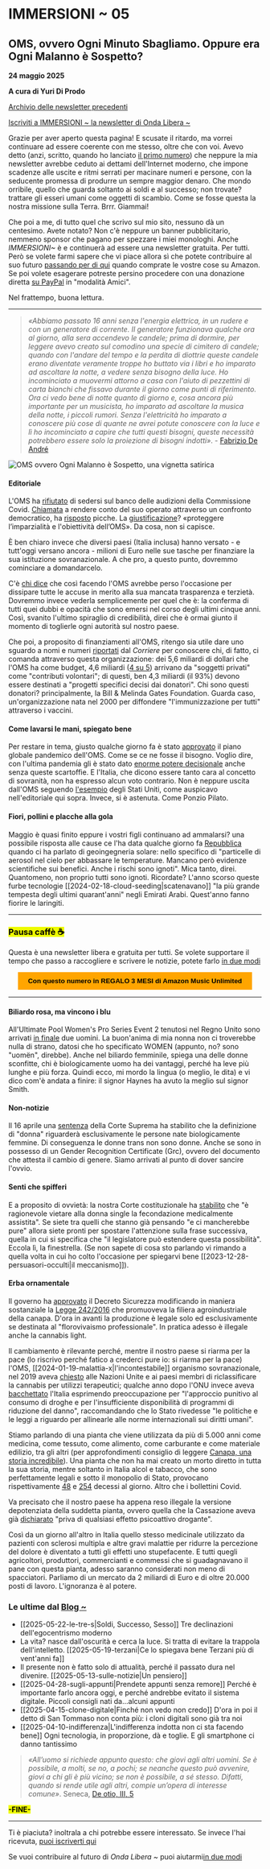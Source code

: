 # IMMERSIONI ~ 05
## OMS, ovvero Ogni Minuto Sbagliamo. Oppure era Ogni Malanno è Sospetto?

**24 maggio 2025**

**A cura di Yuri Di Prodo**

[Archivio delle newsletter precedenti](https://yuridiprodo.github.io/pages/newsletter.html)

[Iscriviti a IMMERSIONI ~ la newsletter di Onda Libera ~](https://yuridiprodo.substack.com​)

Grazie per aver aperto questa pagina! E scusate il ritardo, ma vorrei continuare ad essere coerente con me stesso, oltre che con voi. Avevo detto (anzi, scritto, quando ho lanciato [il primo numero](https://yuridiprodo.github.io/newsletter/01.html)) che neppure la mia newsletter avrebbe ceduto ai dettami dell'Internet moderno, che impone scadenze alle uscite e ritmi serrati per macinare numeri e persone, con la seducente promessa di produrre un sempre maggior denaro. Che mondo orribile, quello che guarda soltanto ai soldi e al successo; non trovate? trattare gli esseri umani come oggetti di scambio. Come se fosse questa la nostra missione sulla Terra. Brrr. Giammai!

Che poi a me, di tutto quel che scrivo sul mio sito, nessuno dà un centesimo. Avete notato? Non c'è neppure un banner pubblicitario, nemmeno sponsor che pagano per spezzare i miei monologhi. Anche *IMMERSIONI~* è e continuerà ad essere una newsletter gratuita. Per tutti. Però se volete farmi sapere che vi piace allora sì che potete contribuire al suo futuro [passando per di qui​](https://amzn.to/4h31dBJ) quando comprate le vostre cose su Amazon. Se poi volete esagerare potreste persino procedere con una donazione diretta [su PayPal](http://paypal.me/yuridiprodo) in "modalità Amici".

Nel frattempo, buona lettura.

---

> *«Abbiamo passato 16 anni senza l'energia elettrica, in un rudere e con un generatore di corrente. Il generatore funzionava qualche ora al giorno, alla sera accendevo le candele; prima di dormire, per leggere avevo creato sul comodino una specie di cimitero di candele; quando con l'andare del tempo e la perdita di diottrie queste candele erano diventate veramente troppe ho buttato via i libri e ho imparato ad ascoltare la notte, a vedere senza bisogno della luce. Ho incominciato a muovermi attorno a casa con l'aiuto di pezzettini di carta bianchi che fissavo durante il giorno come punti di riferimento. Ora ci vedo bene di notte quanto di giorno e, cosa ancora più importante per un musicista, ho imparato ad ascoltare la musica della notte, i piccoli rumori. Senza l'elettricità ho imparato a conoscere più cose di quante ne avrei potute conoscere con la luce e lì ho incominciato a capire che tutti questi bisogni, queste necessità potrebbero essere solo la proiezione di bisogni indotti»*. - [Fabrizio De André](https://amzn.to/4chE8tK)

![OMS ovvero Ogni Malanno è Sospetto, una vignetta satirica](oms-logo-satira.jpg)

#### Editoriale

L'OMS ha [rifiutato](https://x.com/Marcolisei/status/1907090927878803803) di sedersi sul banco delle audizioni della Commissione Covid. [Chiamata](https://www.fratelli-italia.it/covid-rifiuto-oms-audizione-alimenta-dubbi-sul-suo-operato/) a rendere conto del suo operato attraverso un confronto democratico, ha [risposto](https://www.youtube.com/watch?v=IZ5iyJWjRl0) picche. La [giustificazione](https://presskit.it/2025/04/02/loms-si-rifiuta-di-andare-in-commissione-covid-fatto-grave-insinua-dubbi-sul-suo-operato-il-presidente-marco-lisei-volevamo-sapere-anche-perche-avevano-tardato-a-dichiarare-la-pandemia-e-sulle/)? «proteggere l’imparzialità e l'obiettività dell’OMS». Da cosa, non si capisce.

È ben chiaro invece che diversi paesi (Italia inclusa) hanno versato - e tutt'oggi versano ancora - milioni di Euro nelle sue tasche per finanziare la sua istituzione sovranazionale. A che pro, a questo punto, dovremmo cominciare a domandarcelo.

C'è [chi dice](https://www.radioradicale.it/scheda/755835/commissione-covid-loms-rifiuta-laudizione-intervista-a-marco-lisei) che così facendo l'OMS avrebbe perso l'occasione per dissipare tutte le accuse in merito alla sua mancata trasparenza e terzietà. Dovremmo invece vederla semplicemente per quel che è: la conferma di tutti quei dubbi e opacità che sono emersi nel corso degli ultimi cinque anni. Così, svanito l'ultimo spiraglio di credibilità, direi che è ormai giunto il momento di toglierle ogni autorità sul nostro paese.

Che poi, a proposito di finanziamenti all'OMS, ritengo sia utile dare uno sguardo a nomi e numeri [riportati](https://www.corriere.it/dataroom-milena-gabanelli/oms-coronavirus-bill-gates-cina-stati-uniti-europacomanda-davvero-covid-pandemia-5g-etiopia/8ca94b96-92dc-11ea-88e1-10b8fb89502c-va.shtml) dal *Corriere* per conoscere chi, di fatto, ci comanda attraverso questa organizzazione: dei 5,6 miliardi di dollari che l'OMS ha come budget, 4,6 miliardi ([4 su 5](https://www.europarl.europa.eu/doceo/document/E-9-2020-000327_IT.html)) arrivano da "soggetti privati" come "contributi volontari"; di questi, ben 4,3 miliardi (il 93%) devono essere destinati a "progetti specifici decisi dai donatori". Chi sono questi donatori? principalmente, la Bill & Melinda Gates Foundation. Guarda caso, un'organizzazione nata nel 2000 per diffondere "l'immunizzazione per tutti" attraverso i vaccini.

#### Come lavarsi le mani, spiegato bene

Per restare in tema, giusto qualche giorno fa è stato [approvato](https://www.ansa.it/canale_saluteebenessere/notizie/sanita/2025/05/20/oms-adottato-storico-accordo-sulle-pandemie_8776b091-ecc6-4576-9bb0-f2c305115ed1.html) il piano globale pandemico dell'OMS. Come se ce ne fosse il bisogno. Voglio dire, con l'ultima pandemia gli è stato dato [enorme potere decisionale](https://yuridiprodo.github.io/newsletter/03.html#20250310n) anche senza queste scartoffie. E l'Italia, che dicono essere tanto cara al concetto di sovranità, non ha espresso alcun voto contrario. Non è neppure uscita dall'OMS seguendo [l'esempio](https://www.ansa.it/sito/notizie/topnews/2025/01/21/trump-firma-lordine-per-luscita-degli-usa-da-oms_680e3b05-3641-4533-b14a-bb44607b5f7e.html) degli Stati Uniti, come auspicavo nell'editoriale qui sopra. Invece, si è astenuta. Come Ponzio Pilato.

#### Fiori, pollini e placche alla gola

Maggio è quasi finito eppure i vostri figli continuano ad ammalarsi? una possibile risposta alle cause ce l'ha data qualche giorno fa [Repubblica](https://www.repubblica.it/green-and-blue/2025/05/06/news/clima_particelle_di_aerosol_temperature-424157592/)  quando ci ha parlato di geoingegneria solare: nello specifico di "particelle di aerosol nel cielo per abbassare le temperature. Mancano però evidenze scientifiche sui benefici. Anche i rischi sono ignoti". Mica tanto, direi. Quantomeno, non proprio tutti sono ignoti. Ricordate? L'anno scorso queste furbe tecnologie [[2024-02-18-cloud-seeding|scatenavano]] "la più grande tempesta degli ultimi quarant'anni" negli Emirati Arabi. Quest'anno fanno fiorire le laringiti.

---

### <mark class="has-inline-color" style="background: rgb(238, 252, 0); color: black; font-weight: 700;">Pausa caffè ☕️</mark>

Questa è una newsletter libera e gratuita per tutti. Se volete supportare il tempo che passo a raccogliere e scrivere le notizie, potete farlo [in due modi](https://yuridiprodo.github.io/pages/help.html)

<form action="https://amzn.to/43uCOzQ" target="_blank" style="text-align: center;">
  <button style="background-color: orange; color: black; border: none; padding: 10px 20px; cursor: pointer;">
    <strong>Con questo numero in REGALO 3 MESI di Amazon Music Unlimited</strong>
  </button>
</form>

---

#### Biliardo rosa, ma vincono i blu

All'Ultimate Pool Women's Pro Series Event 2 tenutosi nel Regno Unito sono arrivati [in finale](https://sports.yahoo.com/article/women-pool-final-played-two-072611360.html) due uomini. La buon'anima di mia nonna non ci troverebbe nulla di strano, datosi che ho specificato WOMEN (appunto, no? sono "uomën", direbbe).
Anche nel biliardo femminile, spiega una delle donne sconfitte, chi è biologicamente uomo ha dei vantaggi, perché ha leve più lunghe e più forza. Quindi ecco, mi mordo la lingua (o meglio, le dita) e vi dico com'è andata a finire: il signor Haynes ha avuto la meglio sul signor Smith.

#### Non-notizie

Il 16 aprile una [sentenza](https://edition.cnn.com/2025/04/16/uk/uk-supreme-court-ruling-definition-woman-intl/index.html) della Corte Suprema ha stabilito che la definizione di "donna" riguarderà esclusivamente le persone nate biologicamente femmine. Di conseguenza le donne trans non sono donne. Anche se sono in possesso di un Gender Recognition Certificate (Grc), ovvero del documento che attesta il cambio di genere. Siamo arrivati al punto di dover sancire l'ovvio.

#### Senti che spifferi

E a proposito di ovvietà: la nostra Corte costituzionale ha [stabilito](https://www.repubblica.it/politica/2025/05/22/news/corte_costituzionale_fecondazione_assistita_donna_single-424594056/) che "è ragionevole vietare alla donna single la fecondazione medicalmente assistita". Se siete tra quelli che stanno già pensando "e ci mancherebbe pure" allora siete pronti per spostare l'attenzione sulla frase successiva, quella in cui si specifica che "il legislatore può estendere questa possibilità". Eccola lì, la finestrella. (Se non sapete di cosa sto parlando vi rimando a quella volta in cui ho colto l'occasione per spiegarvi bene [[2023-12-28-persuasori-occulti|il meccanismo]]).

#### Erba ornamentale

Il governo ha [approvato](https://www.governo.it/it/articolo/comunicato-stampa-del-consiglio-dei-ministri-n-122/28135) il Decreto Sicurezza modificando in maniera sostanziale la [Legge 242/2016](https://www.gazzettaufficiale.it/eli/id/2016/12/30/16G00258/sg) che promuoveva la filiera agroindustriale della canapa. D'ora in avanti la produzione è legale solo ed esclusivamente se destinata al "florovivaismo professionale". In pratica adesso è illegale anche la cannabis light.

Il cambiamento è rilevante perché, mentre il nostro paese si riarma per la pace (lo riscrivo perché fatico a crederci pure io: si riarma per la pace) l'OMS, [[2024-01-19-malattia-x|l'incontestabile]] organismo sovranazionale, nel 2019 aveva [chiesto](https://temi.camera.it/leg18/post/OCD15_14268/nuove-raccomandazioni-oms-sulla-cannabis-accolte-dalla-commissione-droga-nazioni-unite.html) alle Nazioni Unite e ai paesi membri di riclassificare la cannabis per utilizzi terapeutici; qualche anno dopo l'ONU invece aveva [bacchettato](https://www.notiziegeopolitiche.net/onu-italia-bacchettata-su-droghe-aborto-fecondazione-assistita-e-disabilita/) l'Italia esprimendo preoccupazione per "l'approccio punitivo al consumo di droghe e per l'insufficiente disponibilità di programmi di riduzione del danno", raccomandando che lo Stato rivedesse "le politiche e le leggi a riguardo per allinearle alle norme internazionali sui diritti umani".

Stiamo parlando di una pianta che viene utilizzata da più di 5.000 anni come medicina, come tessuto, come alimento, come carburante e come materiale edilizio, tra gli altri (per approfondimenti consiglio di leggere [Canapa, una storia incredibile](https://amzn.to/3G4foJn)). Una pianta che non ha mai creato un morto diretto in tutta la sua storia, mentre soltanto in Italia alcol e tabacco, che sono perfettamente legali e sotto il monopolio di Stato, provocano rispettivamente [48](https://www.epicentro.iss.it/alcol/epidemiologia-monitoraggio-2020) e [254](https://www.quotidianosanita.it/cronache/articolo.php?articolo_id=122528) decessi al giorno. Altro che i bollettini Covid.

Va precisato che il nostro paese ha appena reso illegale la versione depotenziata della suddetta pianta, ovvero quella che la Cassazione aveva già [dichiarato](https://www.senato.it/application/xmanager/projects/leg19/attachments/documento_evento_procedura_commissione/files/000/431/243/Imprenditori_Canapa_Italia_6.pdf) "priva di qualsiasi effetto psicoattivo drogante".

Così da un giorno all'altro in Italia quello stesso medicinale utilizzato da pazienti con sclerosi multipla e altre gravi malattie per ridurre la percezione del dolore è diventato a tutti gli effetti uno stupefacente. E tutti quegli agricoltori, produttori, commercianti e commessi che si guadagnavano il pane con questa pianta, adesso saranno considerati non meno di spacciatori. Parliamo di un mercato da 2 miliardi di Euro e di oltre 20.000 posti di lavoro. L'ignoranza è al potere.

### Le ultime dal [Blog ~](https://yuridiprodo.github.io/)

- [[2025-05-22-le-tre-s|Soldi, Successo, Sesso]] Tre declinazioni dell'egocentrismo moderno
- La vita? nasce dall'oscurità e cerca la luce. Si tratta di evitare la trappola dell'intelletto. [[2025-05-19-terzani|Ce lo spiegava bene Terzani più di vent'anni fa]]
- Il presente non è fatto solo di attualità, perché il passato dura nel divenire. [[2025-05-13-sulle-notizie|Un pensiero]]
- [[2025-04-28-sugli-appunti|Prendete appunti senza remore]] Perché è importante farlo ancora oggi, e perché andrebbe evitato il sistema digitale. Piccoli consigli nati da...alcuni appunti
- [[2025-04-15-clone-digitale|Finché non vedo non credo]] D'ora in poi il detto di San Tommaso non conta più: i cloni digitali sono già tra noi
- [[2025-04-10-indifferenza|L'indifferenza indotta non ci sta facendo bene]] Ogni tecnologia, in proporzione, dà e toglie. E gli smartphone ci danno tantissimo

> *«All’uomo si richiede appunto questo: che giovi agli altri uomini. Se è possibile, a molti, se no, a pochi; se neanche questo può avvenire, giovi a chi gli è più vicino; se non è possibile, a sé stesso. Difatti, quando si rende utile agli altri, compie un’opera di interesse comune»*. Seneca, [De otio, III, 5](https://amzn.to/3Ei4aQN)

<mark class="has-inline-color" style="background: rgb(238, 252, 0); color: black; font-weight: 700;">-FINE-</mark>

---

Ti è piaciuta? inoltrala a chi potrebbe essere interessato. Se invece l'hai ricevuta, [​puoi iscriverti qui​](https://yuridiprodo.substack.com)

Se vuoi contribuire al futuro di *Onda Libera ~* puoi aiutarmi [​in due modi​](https://yuridiprodo.github.io/pages/help.html)